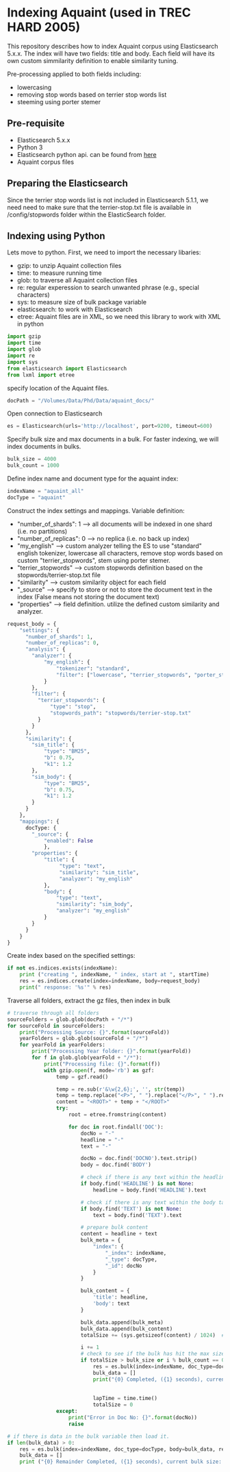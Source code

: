 # Indexing Aquaint (used in TREC HARD 2005)
This repository describes how to index Aquaint corpus using Elasticsearch 5.x.x.
The index will have two fields: title and body.
Each field will have its own custom simmilarity definition to enable similarity tuning.

Pre-processing applied to both fields including:
* lowercasing
* removing stop words based on terrier stop words list
* steeming using porter stemer

## Pre-requisite
* Elasticsearch 5.x.x
* Python 3
* Elasticsearch python api. can be found from [here](https://elasticsearch-py.readthedocs.io/en/master/)
* Aquaint corpus files

## Preparing the Elasticsearch
Since the terrier stop words list is not included in Elasticsearch 5.1.1,
we need need to make sure that the terrier-stop.txt file is available in /config/stopwords folder within the ElasticSearch folder.


## Indexing using Python
Lets move to python. First, we need to import the necessary libaries:
* gzip: to unzip Aquaint collection files
* time: to measure running time
* glob: to traverse all Aquaint collection files
* re: regular experession to search unwanted phrase (e.g., special characters)
* sys: to measure size of bulk package variable
* elasticsearch: to work with Elasticsearch
* etree: Aquaint files are in XML, so we need this library to work with XML in python

```python
import gzip
import time
import glob
import re
import sys
from elasticsearch import Elasticsearch
from lxml import etree
```

specify location of the Aquaint files.
```python
docPath = "/Volumes/Data/Phd/Data/aquaint_docs/"
```

Open connection to Elasticsearch
```python
es = Elasticsearch(urls='http://localhost', port=9200, timeout=600)
```

Specify bulk size and max documents in a bulk. For faster indexing, we will index documents in bulks.
```python
bulk_size = 4000
bulk_count = 1000
```

Define index name and document type for the aquaint index:
```python
indexName = "aquaint_all"
docType = "aquaint"
```

Construct the index settings and mappings. Variable definition:
* "number_of_shards": 1 --> all documents will be indexed in one shard (i.e. no partitions)
* "number_of_replicas": 0 --> no replica (i.e. no back up index)
* "my_english" --> custom analyzer telling the ES to use "standard" english tokenizer,
lowercase all characters, remove stop words based on custom "terrier_stopwords",
stem using porter stemer.
* "terrier_stopwords" --> custom stopwords definition based on the stopwords/terrier-stop.txt file
* "similarity" --> custom similarity object for each field
* "_source" --> specify to store or not to store the document text in the index (False means not storing the document text)
* "properties" --> field definition. utilize the defined custom similarity and analyzer.

```python
request_body = {
    "settings": {
      "number_of_shards": 1,
      "number_of_replicas": 0,
      "analysis": {
        "analyzer": {
            "my_english": {
                "tokenizer": "standard",
                "filter": ["lowercase", "terrier_stopwords", "porter_stem"]
            }
        },
        "filter": {
          "terrier_stopwords": {
              "type": "stop",
              "stopwords_path": "stopwords/terrier-stop.txt"
          }
        }
      },
      "similarity": {
        "sim_title": {
            "type": "BM25",
            "b": 0.75,
            "k1": 1.2
        },
        "sim_body": {
            "type": "BM25",
            "b": 0.75,
            "k1": 1.2
        }
      }
    },
    "mappings": {
      docType: {
        "_source": {
            "enabled": False
            },
        "properties": {
            "title": {
                 "type": "text",
                 "similarity": "sim_title",
                 "analyzer": "my_english"
            },
            "body": {
                "type": "text",
                "similarity": "sim_body",
                "analyzer": "my_english"
            }
        }
      }
    }
}
```

Create index based on the specified settings:
```python
if not es.indices.exists(indexName):
    print ("creating ", indexName, " index, start at ", startTime)
    res = es.indices.create(index=indexName, body=request_body)
    print(" response: '%s'" % res)
```

Traverse all folders, extract the gz files, then index in bulk
```python
# traverse through all folders
sourceFolders = glob.glob(docPath + "/*")
for sourceFold in sourceFolders:
    print("Processing Source: {}".format(sourceFold))
    yearFolders = glob.glob(sourceFold + "/*")
    for yearFold in yearFolders:
        print("Processing Year folder: {}".format(yearFold))
        for f in glob.glob(yearFold + "/*"):
            print("Processing file: {}".format(f))
            with gzip.open(f, mode='rb') as gzf:
                temp = gzf.read()

                temp = re.sub(r'&\w{2,6};', '', str(temp))
                temp = temp.replace("<P>", " ").replace("</P>", " ").replace("\n", " ").replace("\t", " ")
                content = "<ROOT>" + temp + "</ROOT>"
                try:
                    root = etree.fromstring(content)

                    for doc in root.findall('DOC'):
                        docNo = "-"
                        headline = "-"
                        text = "-"

                        docNo = doc.find('DOCNO').text.strip()
                        body = doc.find('BODY')

                        # check if there is any text within the headline tag
                        if body.find('HEADLINE') is not None:
                            headline = body.find('HEADLINE').text

                        # check if there is any text within the body tag
                        if body.find('TEXT') is not None:
                            text = body.find('TEXT').text

                        # prepare bulk content
                        content = headline + text
                        bulk_meta = {
                            "index": {
                                "_index": indexName,
                                "_type": docType,
                                "_id": docNo
                            }
                        }

                        bulk_content = {
                            'title': headline,
                            'body': text
                        }

                        bulk_data.append(bulk_meta)
                        bulk_data.append(bulk_content)
                        totalSize += (sys.getsizeof(content) / 1024)  # convert from bytes to KiloBytes

                        i += 1
                        # check to see if the bulk has hit the max size or max number of files
                        if totalSize > bulk_size or i % bulk_count == 0:
                            res = es.bulk(index=indexName, doc_type=docType, body=bulk_data, refresh=False)
                            bulk_data = []
                            print("{0} Completed, ({1} seconds), current bulk size: {2}".format(str(i),
                                                                                                time.time() - lapTime,
                                                                                                totalSize))
                            lapTime = time.time()
                            totalSize = 0
                except:
                    print("Error in Doc No: {}".format(docNo))
                    raise

# if there is data in the bulk variable then load it.
if len(bulk_data) > 0:
    res = es.bulk(index=indexName, doc_type=docType, body=bulk_data, refresh=False)
    bulk_data = []
    print ("{0} Remainder Completed, ({1} seconds), current bulk size: {2}".format(str(i), time.time() - lapTime,
                                                                            totalSize))
```